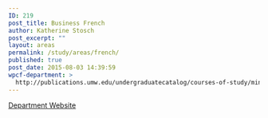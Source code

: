 ```yaml
---
ID: 219
post_title: Business French
author: Katherine Stosch
post_excerpt: ""
layout: areas
permalink: /study/areas/french/
published: true
post_date: 2015-08-03 14:39:59
wpcf-department: >
  http://publications.umw.edu/undergraduatecatalog/courses-of-study/minors/bus-fren/
---
```


<!-- Types Custom Fields: -->

<!-- department -->
<a href="http://publications.umw.edu/undergraduatecatalog/courses-of-study/minors/bus-fren/" class="button">Department Website</a>
<!-- End department -->

<!-- End Types Custom Fields -->